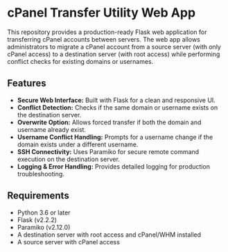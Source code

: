 # cPanel Transfer Utility Web App

This repository provides a production-ready Flask web application for transferring cPanel accounts between servers. The web app allows administrators to migrate a cPanel account from a source server (with only cPanel access) to a destination server (with root access) while performing conflict checks for existing domains or usernames.

## Features

- **Secure Web Interface:** Built with Flask for a clean and responsive UI.
- **Conflict Detection:** Checks if the same domain or username exists on the destination server.
- **Overwrite Option:** Allows forced transfer if both the domain and username already exist.
- **Username Conflict Handling:** Prompts for a username change if the domain exists under a different username.
- **SSH Connectivity:** Uses Paramiko for secure remote command execution on the destination server.
- **Logging & Error Handling:** Provides detailed logging for production troubleshooting.

## Requirements

- Python 3.6 or later
- Flask (v2.2.2)
- Paramiko (v2.12.0)
- A destination server with root access and cPanel/WHM installed
- A source server with cPanel access
